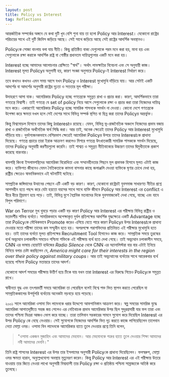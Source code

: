 ```yaml
---
layout: post
title: Policy vs Interest
tag: Reflections
---
```


আন্তর্জাতিক সম্পর্কের অঙ্গনে যে কথা দুটি খুব বেশি শুনা যায় তা হলো Policy আর Interest। যেকোনো রাষ্ট্রের পরিচয়ের সাথে এই দুটি জিনিস জড়িয়ে আছে। সেই সাথে জড়িয়ে আছে সেই রাষ্ট্রের আদর্শিক অবস্থানও।

Policyকে সোজা বাংলায় বলা যায় নীতি। কিছু প্রতিষ্ঠিত বাক্য যেগুলোকে পরম মনে করা হয়, মানা হয় এবং সেগুলোকে রক্ষা করাকে আদর্শিক রাষ্ট্র বা গোষ্ঠীর প্রধানতম দায়িত্বগুলোর একটি মনে করা হয়।

Interest হচ্ছে আমাদের আলোচনার প্রেক্ষিতে "স্বার্থ"। অর্থাৎ লাভক্ষতির বিবেচনা এবং সে অনুযায়ী কাজ। Interest মূলত Policyর অনুগামী হয়, কারণ সংজ্ঞা অনুসারে Policy-ই Interest নির্ধারণ করে।

তবে কখনও কখনও এমন সময় আসে যখন Policy  ও Interest মুখোমুখি দাঁড়িয়ে যায়। আর সেটাই একটি আদর্শের বা আদর্শের অনুসারী রাষ্ট্রের দৃঢ়তা ও সততার মূল পরীক্ষা।

উদাহরণে আসা যাক। আমেরিকার Policy হচ্ছে গণতন্ত্রকে সমুন্নত রাখা ও প্রচার করা। কারণ, আদর্শিকভাবে তারা গণতন্ত্রে বিশ্বাসী। তাই গণতন্ত্র যে set of policy নিয়ে আসে সেগুলোকে রক্ষা ও প্রচার করা  তারা নিজেদের দায়িত্ব মনে করে। একারণেই আমেরিকার Policy হচ্ছে সামরিক শাসনকে সমর্থন না দেওয়া। কোনো দেশে গণতন্ত্রকে উপেক্ষা করে ক্ষমতা দখল হলে সেই দেশের সাথে বিভিন্ন সম্পর্ক স্থগিত বা ছিন্ন করা তাদের Policyর অন্তর্ভুক্ত।

কিন্তু বিশ্বমোড়ল হিসাবে তাদের কিছু Interestও রয়েছে। যেমন, বিভিন্ন ভূ-রাজনৈতিক অঞ্চলে নিজেদের প্রভাব বজায় রাখা ও রাজনৈতিক অর্থনৈতিক স্বার্থ সিদ্ধি করা। আর তাই, অনেক ক্ষেত্রেই তাদের Policy আর Interest মুখোমুখি দাঁড়িয়ে যায়। দুর্ভাগ্যজনকভাবে বেশিরভাগ ক্ষেত্রেই আমেরিকা Policyর উপরে তাদের Interestকে প্রাধান্য দিয়েছে। গণতন্ত্র প্রচারে তারা ইরাক আক্রমণ করলেও মিশরে গণতন্ত্র উৎখাতকারী সামরিক শাসককে সমর্থন দিয়েছে, তাদের Policy অনুযায়ী করণীয়গুলো করেনি। তাই শাশ্বত ও সমুন্নত নীতিবাক্যের উচ্চারণ তাদের দ্বিমুখীতাকে প্রকাশ করেছে বারংবার।

বামপন্থি কিংবা ইসলামপন্থিদের আমেরিকা বিরোধিতা এবং সম্মানহীনতার পিছনে মূল প্রভাবক হিসাবে মূলত এটাই কাজ করে। ব্যক্তিগত জীবনেও যেমন নৈতিকতাকে কামনা বাসনার কাছে জলাঞ্জলি দেওয়া ব্যক্তিকে ঘৃণার চোখে দেখা হয়, রাষ্ট্রীয় ক্ষেত্রেও স্বাভাবিকভাবে এই ঘটনাটিই ঘটেছে।

সাম্প্রতিক জঙ্গিবাদের উত্থানের পেছনে এটি একটি বড় কারণ। কারণ, যেকোনো রাষ্ট্রেরই যুবসমাজ সাধারণত নীতির প্রশ্নে আপসহীন হতে পছন্দ করে যেটা হয়তো বয়সের সাথে সাথে ব্যক্তি জীবনে Policy আর Interest এর conflict এ ধীরে ধীরে ম্রিয়মাণ হয়ে পড়ে। তাই, বিভিন্ন যুগে বৈপ্লবিক মতবাদের দিকে যুবসমাজকেই দেখা গেছে, যাচ্ছে এবং যাবে বিপুল পরিমাণে।

War on Terror মুখ থুবড়ে পড়ার একটি বড় কারণ Policy আর Interest এর পরীক্ষায় বিভিন্ন রাষ্ট্রীয় ও মতাদর্শীয় শক্তির ব্যর্থতা। সামরিকভাবে অপেক্ষাকৃত দুর্বল প্রতিপক্ষের আদর্শিক যুদ্ধক্ষেত্রে  একটি Advantage হচ্ছে তারা Policyকে মৌখিকভাবে Promote করেও এগিয়ে যেতে পারে কারণ Policyর উপর Interestকে প্রাধান্য দেওয়ার মতো পরীক্ষা তাদের কম সম্মুখীন হতে হয়। অপরপক্ষে পরাশক্তিদের প্রতিনিয়ত  এই পরীক্ষার মুখোমুখি হতে হয়। তাই তাদের ব্যর্থতা মূলত প্রতিপক্ষের Recruitment Tool হিসাবেও কাজ করে। সাম্প্রতিক সময়ে তুরস্কের ব্যর্থ অভ্যুত্থান চলাকালীন সময়েও পশ্চিমা শক্তিকে এই পরীক্ষায় ব্যর্থ হতে দেখা গেছে। তাই অভ্যুত্থান চলাকালীন সময়ে, CNN এর ভাষায় হোয়াইট হাউজের *Radio Silence* থেকে CNN এর অ্যানালিস্টরা বার বার এটাই ইনিয়ে বিনিয়ে বলার চেষ্টা করছিলেন যে, *America might care for their interests in the region over their policy against military coups*। আর তাই অভ্যুত্থানের ব্যর্থতার সাথে আরেকবার ব্যর্থ হয়েছে পশ্চিমা Policy মতান্তরে তাদের আদর্শ।

যেকোনো আদর্শ সময়ের পরীক্ষায় উত্তীর্ণ হয়ে টিকে যায় যখন তারা Interest এর বিরুদ্ধে গিয়েও Policyকে সমুন্নত রাখে।

স্বাধীনতা যুদ্ধ এবং তৎপরবর্তী সময়ে আমেরিকা তা পেরেছিল বলেই বিশ্বে শক্ত ভিত স্থাপন করতে পেরেছিল যা সাম্প্রতিককালের উপর্যুপরি ব্যর্থতায় অনেকটা নড়বড়ে হয়ে পড়েছে।

২০০১ সালে আমেরিকা ওসামা বিন লাদেনকে ধরার উদ্দেশ্যে আফগানিস্তান আক্রমণ করে। স্বল্প সময়ের সামরিক যুদ্ধে আমেরিকা আপাতদৃষ্টিতে সহজ জয় পেলেও এর নেতিবাচক প্রভাব আমেরিকার উপর ছিল সুদূরপ্রসারী যার ফল তারা এবং তাদের পশ্চিমা মিত্ররা আজও ভোগ করে যাচ্ছে। তারা তালিবান সরকারের সামনে সুযোগ করে দিয়েছিল Interest এর উপর Policy কে বেছে নেওয়ার। সেই সুযোগকে নিজেদের আদর্শিক ভিত দৃঢ় করতে কাজে লাগিয়েছিলেন তালেবান নেতা মোল্লা ওমর। ওসামা বিন লাদেনকে আমেরিকার হাতে তুলে দেওয়ার প্রশ্নে তিনি বলেন,

>"ওসামা একজন মুজাহিদ এবং আমাদের মেহমান। আর মেহমানকে শত্রুর হাতে তুলে দেওয়ার শিক্ষা আমাদের নবী আমাদের দেননি।"

তিনি রাষ্ট্র শাসনের Interest এর উপর তার ইসলামের অনুসারী Policyকে প্রাধান্য দিয়েছিলেন। ফলস্বরুপ, মোল্লা ওমর ক্ষমতা হারান, অনুল্লেখযোগ্য অবস্থায় মৃত্যুবরণ করেন। কিন্তু Policy আর Interest এর এই পরীক্ষায় উতরে যাওয়ায় তার জিতে নেওয়া লাখো অনুসারী বিশ্বব্যাপী তার Policy রক্ষা ও প্রতিষ্ঠায় পশ্চিমা সাম্রাজ্যকে অতিষ্ঠ করে তুলেছে।
